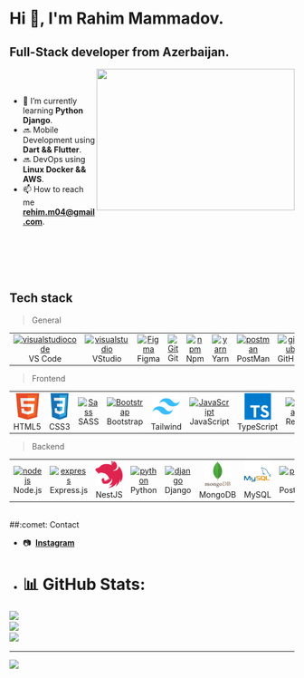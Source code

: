 <h1 align="left">Hi 👋, I'm Rahim Mammadov.</h1>

<div>

</div>
 
<h2 align="left">Full-Stack developer from Azerbaijan.</h2>
<a>
  <img src="https://raw.githubusercontent.com/abhisheknaiidu/abhisheknaiidu/master/code.gif" alt="" align="right" width="350" height="250"/>
</a>
<br>
<br>



- 🌱 I’m currently learning **Python Django**.
- 🔜 Mobile Development using **Dart && Flutter**.
- 🔜 DevOps using **Linux Docker && AWS**.
- 📫 How to reach me **rehim.m04@gmail.com**.
  <br>
  <br>
  <br>
  <br>
  <br>
  <br>




<h2 align="left" id="rahim-stack">Tech stack</h2>

>  General
 
<table width='100%'>
  <tr>
   <td align="center" width="96"> 
        <a href="https://code.visualstudio.com/" target="_blank" rel="noreferrer"> 
            <img src="https://upload.wikimedia.org/wikipedia/commons/thumb/9/9a/Visual_Studio_Code_1.35_icon.svg/1200px-Visual_Studio_Code_1.35_icon.svg.png" alt="visualstudiocode" width="48" height="48"/> 
        </a>
        <br>VS Code
    </td>
   <td align="center" width="96"> 
        <a href="https://visualstudio.microsoft.com/" target="_blank" rel="noreferrer"> 
            <img src="https://upload.wikimedia.org/wikipedia/commons/thumb/2/2c/Visual_Studio_Icon_2022.svg/800px-Visual_Studio_Icon_2022.svg.png" alt="visualstudio" width="48" height="48"/> 
        </a>
        <br>VStudio
    </td>
    <td align="center" width="96">
      <a href="https://www.figma.com/" >
        <img src="https://upload.wikimedia.org/wikipedia/commons/3/33/Figma-logo.svg" width="45" height="45" alt="Figma" />
      </a>
      <br>Figma
    </td>
    <td align="center" width="96">
      <a href="https://git-scm.com/" >
        <img src="https://upload.wikimedia.org/wikipedia/commons/thumb/3/3f/Git_icon.svg/1200px-Git_icon.svg.png" width="48" height="48" alt="Git" />
      </a>
      <br>Git
    </td>
    <td align="center" width="96"> 
      <a href="https://www.npmjs.com/" >
        <img src="https://brandeps.com/icon-download/N/Npm-icon-vector-05.svg" width="48" height="48" alt="npm" />
      </a>
      <br>Npm
    </td>
   <td align="center" width="96"> 
      <a href="https://yarnpkg.com/" >
        <img src="https://seeklogo.com/images/Y/yarn-logo-F5E7A65FA2-seeklogo.com.png" width="48" height="48" alt="yarn" />
      </a>
      <br>Yarn
    </td>
    <td align="center" width="96"> 
        <a href="https://www.postman.com/" target="_blank" rel="noreferrer"> 
            <img src="https://www.vectorlogo.zone/logos/getpostman/getpostman-icon.svg" alt="postman" width="48" height="48"/> 
        </a>
        <br>PostMan
    </td>
   <td align="center" width="96"> 
        <a href="https://github.com/" target="_blank" rel="noreferrer"> 
            <img src="https://static-00.iconduck.com/assets.00/github-icon-2048x1988-jzvzcf2t.png" alt="github" width="48" height="48"/> 
        </a>
        <br>GitHub
    </td>
   <td align="center" width="96">
        <a href="https://www.docker.com/" target="_blank" rel="noreferrer"> 
            <img src="https://cdn.jsdelivr.net/gh/devicons/devicon/icons/docker/docker-original.svg" alt="docker" width="64" height="64"/> 
        </a>
        <br>Docker
    </td>
  </tr> 
</table>

>  Frontend
 
<table width='100%'> 
    <tr>
        <td align="center" width="96">
            <a href="#rahim-stack">
              <img src="https://raw.githubusercontent.com/devicons/devicon/1119b9f84c0290e0f0b38982099a2bd027a48bf1/icons/html5/html5-original.svg" width="48" height="48" alt="Html5" />
            </a>
            <br>HTML5
        </td>
        <td align="center" width="96"> 
            <a href="#rahim-stack" >
              <img src="https://raw.githubusercontent.com/devicons/devicon/1119b9f84c0290e0f0b38982099a2bd027a48bf1/icons/css3/css3-original.svg" width="48" height="48" alt="css3" />
            </a>
            <br>CSS3
        </td>
        <td align="center" width="96">
            <a href="https://sass-lang.com/">
              <img src="https://brandeps.com/icon-download/S/Sass-icon-vector-04.svg" width="48" height="48" alt="Sass" />
            </a>
            <br>SASS
        </td>
        <td align="center" width="96">
            <a href="https://getbootstrap.com/">
              <img src="https://getbootstrap.com/docs/5.3/assets/brand/bootstrap-logo-shadow.png" width="56" height="48" alt="Bootstrap" />
            </a>
            <br>Bootstrap
        </td>
            <td align="center" width="96">
            <a href="https://tailwindcss.com/">
              <img src="https://raw.githubusercontent.com/devicons/devicon/master/icons/tailwindcss/tailwindcss-plain.svg" width="48" height="48" alt="Bootstrap" />
            </a>
            <br>Tailwind
        </td>
    <td align="center" width="96">
      <a href="#rahim-stack">
        <img src="https://upload.wikimedia.org/wikipedia/commons/thumb/9/99/Unofficial_JavaScript_logo_2.svg/1024px-Unofficial_JavaScript_logo_2.svg.png" width="48" height="48" alt="JavaScript"/>
      </a>
      <br>JavaScript
    </td>
    <td align="center" width="96">
        <a href="https://www.typescriptlang.org/" target="_blank" rel="noreferrer"> <img src="https://raw.githubusercontent.com/devicons/devicon/master/icons/typescript/typescript-original.svg"             alt="typescript" width="48" height="48"/> </a>
        <br>TypeScript
      </td>
      <td align="center" width="96">
      <a href="https://react.dev/">
        <img src="https://upload.wikimedia.org/wikipedia/commons/thumb/a/a7/React-icon.svg/2300px-React-icon.svg.png" width="56" height="48" alt="React" />
      </a>
      <br>React 
    </td>
    </td>
  <td align="center" width="96">
        <a href="https://nextjs.org/" target="_blank" rel="noreferrer"> 
            <img src="https://www.drupal.org/files/project-images/nextjs-icon-dark-background.png" alt="nextjs"     
            width="48" height="48"/> 
        </a>
      <br>Next.js
    </td>
    <td align="center" width="96">
        <a href="https://redux.js.org/" target="_blank" rel="noreferrer"> 
            <img src="https://raw.githubusercontent.com/devicons/devicon/master/icons/redux/redux-original.svg" alt="redux" width="48" height="48"/> 
        </a>
        <br>Redux
    </td>
  </tr> 
</table>

>  Backend
 
<table width='100%'> 
    <tr>
    <td align="center" width="96">
        <a href="https://nodejs.org/en" target="_blank" rel="noreferrer"> 
            <img src="https://seeklogo.com/images/N/nodejs-logo-FBE122E377-seeklogo.com.png" alt="nodejs" width="48" height="48"/> 
        </a>
      <br>Node.js
    </td>
     <td align="center" width="96">
        <a href="https://expressjs.com/" target="_blank" rel="noreferrer"> 
            <img src="https://raw.githubusercontent.com/danielcranney/readme-generator/main/public/icons/skills/express-colored-dark.svg" alt="express" width="48" height="48"/> 
        </a>
      <br>Express.js
    </td>
    <td align="center" width="96">
        <a href="https://nestjs.com/" target="_blank" rel="noreferrer"> 
            <img src="https://raw.githubusercontent.com/devicons/devicon/master/icons/nestjs/nestjs-plain.svg" alt="nestjs" width="48" height="48"/> 
        </a>
      <br>NestJS
    </td>
     <td align="center" width="96">
        <a href="https://www.python.org/" target="_blank" rel="noreferrer"> 
            <img src="https://upload.wikimedia.org/wikipedia/commons/thumb/c/c3/Python-logo-notext.svg/1869px-Python-logo-notext.svg.png" alt="python" width="48" height="48"/> 
        </a>
      <br>Python
    </td>
    <td align="center" width="96">
        <a href="https://www.djangoproject.com/" target="_blank" rel="noreferrer"> 
            <img src="https://cdn.worldvectorlogo.com/logos/django.svg" alt="django" width="48" height="48"/> 
        </a>
      <br>Django 
    </td>
     <td align="center" width="96">
        <a href="https://www.mongodb.com/" target="_blank" rel="noreferrer"> 
            <img src="https://raw.githubusercontent.com/devicons/devicon/master/icons/mongodb/mongodb-original-wordmark.svg" alt="mongodb" width="48" height="48"/> 
        </a>
      <br>MongoDB
    </td>
    <td align="center" width="96">
        <a href="https://www.mysql.com/" target="_blank" rel="noreferrer"> 
            <img src="https://raw.githubusercontent.com/devicons/devicon/master/icons/mysql/mysql-original-wordmark.svg" alt="mysql" width="48" height="48"/> 
        </a>
        <br>MySQL
    </td>
    <td align="center" width="96">
        <a href="https://www.postgresql.org/" target="_blank" rel="noreferrer"> 
            <img src="https://raw.githubusercontent.com/danielcranney/readme-generator/main/public/icons/skills/postgresql-colored.svg" alt="postgresql" width="48" height="48"/> 
        </a>
        <br>PostgreSQL
    </td>
     <td align="center" width="96">
        <a href="https://www.prisma.io/" target="_blank" rel="noreferrer"> 
            <img src="https://www.svgrepo.com/show/374002/prisma.svg" alt="prisma" width="48" height="48"/> 
        </a>
        <br>Prisma
    </td>
     <td align="center" width="96"> 
        <a href="https://graphql.org/" target="_blank" rel="noreferrer"> 
            <img src="https://upload.wikimedia.org/wikipedia/commons/thumb/1/17/GraphQL_Logo.svg/2048px-GraphQL_Logo.svg.png" alt="graphql" width="48" height="48"/> 
        </a>
        <br>GraphQL
    </td>
  </tr> 
</table>

<br>
##:comet: Contact
<a href="#">
  <img align="right"/>
</a>


- :camera: &nbsp;**[Instagram](https://www.instagram.com/_rahimos_44/)**

- # 📊 GitHub Stats:
![](https://github-readme-stats.vercel.app/api?username=RehimMammadov&theme=dark&hide_border=false&include_all_commits=false&count_private=false)<br/>
![](https://github-readme-streak-stats.herokuapp.com/?user=RehimMammadov&theme=dark&hide_border=false)<br/>
![](https://github-readme-stats.vercel.app/api/top-langs/?username=RehimMammadov&theme=dark&hide_border=false&include_all_commits=false&count_private=false&layout=compact)

---
[![](https://visitcount.itsvg.in/api?id=RehimMammadov&icon=0&color=0)](https://visitcount.itsvg.in)

<!-- Proudly created with GPRM ( https://gprm.itsvg.in ) -->

<br>
    
